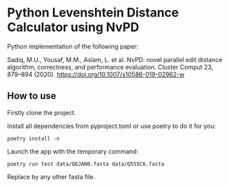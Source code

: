 # Python Levenshtein Distance Calculator using NvPD

Python implementation of the following paper: 

Sadiq, M.U., Yousaf, M.M., Aslam, L. et al. NvPD: novel parallel edit distance algorithm, correctness, and performance evaluation. Cluster Comput 23, 879–894 (2020). https://doi.org/10.1007/s10586-019-02962-w

## How to use
Firstly clone the project.

Install all dependencies from pyproject.toml or use poetry to do it for you:
```
poetry install -n
```

Launch the app with the temporary command:
```
poetry run test data/Q6JAN0.fasta data/Q555C6.fasta 
```

Replace by any other fasta file.
